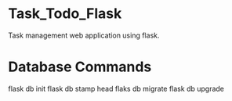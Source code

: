 # Task_Todo_Flask
 Task management web application using flask.



# Database Commands
flask db init
flask db stamp head
flaks db migrate
flask db upgrade